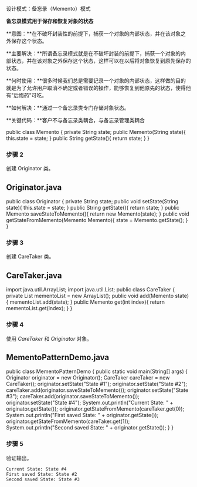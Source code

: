 设计模式：备忘录（Memento）模式

 **备忘录模式用于保存和恢复对象的状态**

**意图：**在不破坏封装性的前提下，捕获一个对象的内部状态，并在该对象之外保存这个状态。

**主要解决：**所谓备忘录模式就是在不破坏封装的前提下，捕获一个对象的内部状态，并在该对象之外保存这个状态，这样可以在以后将对象恢复到原先保存的状态。

**何时使用：**很多时候我们总是需要记录一个对象的内部状态，这样做的目的就是为了允许用户取消不确定或者错误的操作，能够恢复到他原先的状态，使得他有"后悔药"可吃。

**如何解决：**通过一个备忘录类专门存储对象状态。

**关键代码：**客户不与备忘录类耦合，与备忘录管理类耦合

public class Memento {   private String state;    public Memento(String state){      this.state = state;   }    public String getState(){      return state;   }   }

### 步骤 2

创建 Originator 类。

## Originator.java

public class Originator {   private String state;    public void setState(String state){      this.state = state;   }    public String getState(){      return state;   }    public Memento saveStateToMemento(){      return new Memento(state);   }    public void getStateFromMemento(Memento Memento){      state = Memento.getState();   } }

### 步骤 3

创建 CareTaker 类。

## CareTaker.java

import java.util.ArrayList; import java.util.List;  public class CareTaker {   private List<Memento> mementoList = new ArrayList<Memento>();    public void add(Memento state){      mementoList.add(state);   }    public Memento get(int index){      return mementoList.get(index);   } }

### 步骤 4

使用 *CareTaker* 和 *Originator* 对象。

## MementoPatternDemo.java

public class MementoPatternDemo {   public static void main(String[] args) {      Originator originator = new Originator();      CareTaker careTaker = new CareTaker();      originator.setState("State #1");      originator.setState("State #2");      careTaker.add(originator.saveStateToMemento());      originator.setState("State #3");      careTaker.add(originator.saveStateToMemento());      originator.setState("State #4");       System.out.println("Current State: " + originator.getState());          originator.getStateFromMemento(careTaker.get(0));      System.out.println("First saved State: " + originator.getState());      originator.getStateFromMemento(careTaker.get(1));      System.out.println("Second saved State: " + originator.getState());   } }

### 步骤 5

验证输出。

```
Current State: State #4
First saved State: State #2
Second saved State: State #3
```
